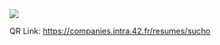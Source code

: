 <img src='https://github.com/zinnnn37/4Inner2/assets/102711874/8ea0703b-4d20-49cd-a65c-2fcbc9f727db'>

QR Link: https://companies.intra.42.fr/resumes/sucho
